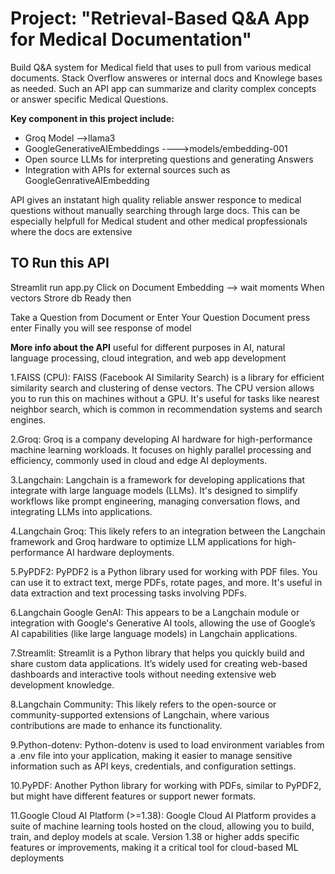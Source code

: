 # Project: "Retrieval-Based Q&A App for Medical Documentation"

Build Q&A system for Medical field that uses to pull from various medical documents. Stack Overflow answeres or internal docs and Knowlege bases as needed.
Such an API app can summarize and clarity complex concepts or answer specific Medical Questions.

**Key component in this project include:**

- Groq Model -->llama3
- GoogleGenerativeAIEmbeddings ---->models/embedding-001
- Open source LLMs for interpreting questions and generating Answers
- Integration with APIs for external sources such as GoogleGenrativeAIEmbedding

API gives an instatant high quality reliable answer responce to medical questions without manually searching through large docs. This can be especially helpfull for Medical student and other medical propfessionals where the docs are extensive

## TO Run this API

Streamlit run app.py
Click on
Document Embedding --> wait moments
When vectors Strore db Ready then

Take a Question from Document or
Enter Your Question Document
press enter
Finally you will see response of model

**More info about the API**
useful for different purposes in AI, natural language processing, cloud integration, and web app development

1.FAISS (CPU): FAISS (Facebook AI Similarity Search) is a library for efficient similarity search and clustering of dense vectors. The CPU version allows you to run this on machines without a GPU. It's useful for tasks like nearest neighbor search, which is common in recommendation systems and search engines.

2.Groq: Groq is a company developing AI hardware for high-performance machine learning workloads. It focuses on highly parallel processing and efficiency, commonly used in cloud and edge AI deployments.

3.Langchain: Langchain is a framework for developing applications that integrate with large language models (LLMs). It's designed to simplify workflows like prompt engineering, managing conversation flows, and integrating LLMs into applications.

4.Langchain Groq: This likely refers to an integration between the Langchain framework and Groq hardware to optimize LLM applications for high-performance AI hardware deployments.

5.PyPDF2: PyPDF2 is a Python library used for working with PDF files. You can use it to extract text, merge PDFs, rotate pages, and more. It's useful in data extraction and text processing tasks involving PDFs.

6.Langchain Google GenAI: This appears to be a Langchain module or integration with Google's Generative AI tools, allowing the use of Google’s AI capabilities (like large language models) in Langchain applications.

7.Streamlit: Streamlit is a Python library that helps you quickly build and share custom data applications. It’s widely used for creating web-based dashboards and interactive tools without needing extensive web development knowledge.

8.Langchain Community: This likely refers to the open-source or community-supported extensions of Langchain, where various contributions are made to enhance its functionality.

9.Python-dotenv: Python-dotenv is used to load environment variables from a .env file into your application, making it easier to manage sensitive information such as API keys, credentials, and configuration settings.

10.PyPDF: Another Python library for working with PDFs, similar to PyPDF2, but might have different features or support newer formats.

11.Google Cloud AI Platform (>=1.38): Google Cloud AI Platform provides a suite of machine learning tools hosted on the cloud, allowing you to build, train, and deploy models at scale. Version 1.38 or higher adds specific features or improvements, making it a critical tool for cloud-based ML deployments